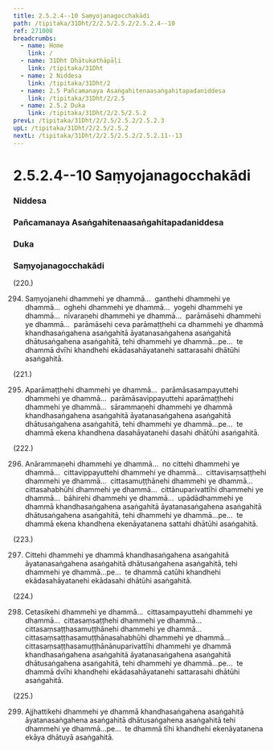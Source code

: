 ```yaml
---
title: 2.5.2.4--10 Saṃyojanagocchakādi
path: /tipitaka/31Dht/2/2.5/2.5.2/2.5.2.4--10
ref: 271008
breadcrumbs:
  - name: Home
    link: /
  - name: 31Dht Dhātukathāpāḷi
    link: /tipitaka/31Dht
  - name: 2 Niddesa
    link: /tipitaka/31Dht/2
  - name: 2.5 Pañcamanaya Asaṅgahitenaasaṅgahitapadaniddesa
    link: /tipitaka/31Dht/2/2.5
  - name: 2.5.2 Duka
    link: /tipitaka/31Dht/2/2.5/2.5.2
prevL: /tipitaka/31Dht/2/2.5/2.5.2/2.5.2.3
upL: /tipitaka/31Dht/2/2.5/2.5.2
nextL: /tipitaka/31Dht/2/2.5/2.5.2/2.5.2.11--13
---
```


# 2.5.2.4--10 Saṃyojanagocchakādi

### Niddesa

### Pañcamanaya Asaṅgahitenaasaṅgahitapadaniddesa

### Duka

### Saṃyojanagocchakādi

(220.)

294. Saṃyojanehi dhammehi ye dhammā…  ganthehi dhammehi ye dhammā…  oghehi dhammehi ye dhammā…  yogehi dhammehi ye dhammā…  nīvaraṇehi dhammehi ye dhammā…  parāmāsehi dhammehi ye dhammā…  parāmāsehi ceva parāmaṭṭhehi ca dhammehi ye dhammā khandhasaṅgahena asaṅgahitā āyatanasaṅgahena asaṅgahitā dhātusaṅgahena asaṅgahitā, tehi dhammehi ye dhammā…pe…  te dhammā dvīhi khandhehi ekādasahāyatanehi sattarasahi dhātūhi asaṅgahitā.

(221.)

295. Aparāmaṭṭhehi dhammehi ye dhammā…  parāmāsasampayuttehi dhammehi ye dhammā…  parāmāsavippayuttehi aparāmaṭṭhehi dhammehi ye dhammā…  sārammaṇehi dhammehi ye dhammā khandhasaṅgahena asaṅgahitā āyatanasaṅgahena asaṅgahitā dhātusaṅgahena asaṅgahitā, tehi dhammehi ye dhammā…pe…  te dhammā ekena khandhena dasahāyatanehi dasahi dhātūhi asaṅgahitā.

(222.)

296. Anārammaṇehi dhammehi ye dhammā…  no cittehi dhammehi ye dhammā…  cittavippayuttehi dhammehi ye dhammā…  cittavisaṃsaṭṭhehi dhammehi ye dhammā…  cittasamuṭṭhānehi dhammehi ye dhammā…  cittasahabhūhi dhammehi ye dhammā…  cittānuparivattīhi dhammehi ye dhammā…  bāhirehi dhammehi ye dhammā…  upādādhammehi ye dhammā khandhasaṅgahena asaṅgahitā āyatanasaṅgahena asaṅgahitā dhātusaṅgahena asaṅgahitā, tehi dhammehi ye dhammā…pe…  te dhammā ekena khandhena ekenāyatanena sattahi dhātūhi asaṅgahitā.

(223.)

297. Cittehi dhammehi ye dhammā khandhasaṅgahena asaṅgahitā āyatanasaṅgahena asaṅgahitā dhātusaṅgahena asaṅgahitā, tehi dhammehi ye dhammā…pe…  te dhammā catūhi khandhehi ekādasahāyatanehi ekādasahi dhātūhi asaṅgahitā.

(224.)

298. Cetasikehi dhammehi ye dhammā…  cittasampayuttehi dhammehi ye dhammā…  cittasaṃsaṭṭhehi dhammehi ye dhammā…  cittasaṃsaṭṭhasamuṭṭhānehi dhammehi ye dhammā…  cittasaṃsaṭṭhasamuṭṭhānasahabhūhi dhammehi ye dhammā…  cittasaṃsaṭṭhasamuṭṭhānānuparivattīhi dhammehi ye dhammā khandhasaṅgahena asaṅgahitā āyatanasaṅgahena asaṅgahitā dhātusaṅgahena asaṅgahitā, tehi dhammehi ye dhammā…pe…  te dhammā dvīhi khandhehi ekādasahāyatanehi sattarasahi dhātūhi asaṅgahitā.

(225.)

299. Ajjhattikehi dhammehi ye dhammā khandhasaṅgahena asaṅgahitā āyatanasaṅgahena asaṅgahitā dhātusaṅgahena asaṅgahitā tehi dhammehi ye dhammā…pe…  te dhammā tīhi khandhehi ekenāyatanena ekāya dhātuyā asaṅgahitā.



